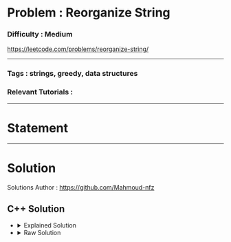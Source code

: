 # Problem : Reorganize String

### Difficulty : **Medium**

https://leetcode.com/problems/reorganize-string/

---

### Tags : **strings, greedy, data structures**

### Relevant Tutorials :



---

# Statement



---

# Solution 

Solutions Author : https://github.com/Mahmoud-nfz

## C++ Solution

<ul>
<li>

<details>
    <summary>Explained Solution</summary>

```cpp
class Solution {
public:
    string reorganizeString(string t) {
        // Initialize an array to store the count of each character in the string
        int a[28] = {0};
        for(char c : t){
            a[c-'a'] ++ ;
        }
        // Use a set to store the characters and their counts
        // The set is sorted in decreasing order based on the count of each character
        // This makes it easier to choose the most frequent character that hasn't been used recently
        set<pair<int,char>> s ;
        for(int i = 0 ; i < 28 ; i ++){
            if(a[i])
                s.insert({a[i],'a'+i}) ;
        }
        // Initialize a string to store the rearranged string
        string ans ;
        // Initialize a variable to keep track of the previously used character
        char prev = '.' ;
        // Repeat as long as there are characters
        while(!s.empty()){
            // Choose the most frequent character that hasn't been used recently
            auto x = s.rbegin() ;
            if(x->second == prev){
                x ++ ;
            }
            // If there are no available characters to choose from, then it is impossible
            if(x == s.rend())
                return "" ;
            auto p = *x ;
            // Add the chosen character to the rearranged string
            ans += p.second ;
            // Update the set by removing the chosen character and decreasing its count
            s.erase(*x) ;
            if(p.first > 1)
                s.insert({p.first-1,p.second}) ;
            // Update the previously used character
            prev = p.second ;
        }
        return ans ;
    }
};

```
</details>
</li>

<li>
<details>
    <summary>Raw Solution</summary>

```cpp
class Solution {
public:
    string reorganizeString(string t) {
        int a[28] = {0};
        for(char c : t){
            a[c-'a'] ++ ;
        }
        set<pair<int,char>> s ;
        for(int i = 0 ; i < 28 ; i ++){
            if(a[i])
                s.insert({a[i],'a'+i}) ;
        }
        string ans ;
        char prev = '.' ;
        while(!s.empty()){
            auto x = s.rbegin() ;
            if(x->second == prev){
                x ++ ;
            }
            if(x == s.rend())
                return "" ;
            auto p = *x ;
            ans += p.second ;
            s.erase(*x) ;
            if(p.first > 1)
                s.insert({p.first-1,p.second}) ;
            prev = p.second ;
        }
        return ans ;
    }
};
```
</details>
</li>
</ul>
